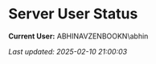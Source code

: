 ﻿# Server User Status

**Current User:** ABHINAVZENBOOKN\abhin

_Last updated: 2025-02-10 21:00:03_
